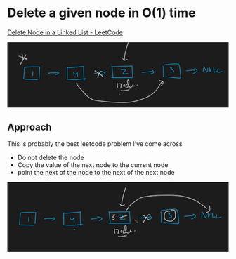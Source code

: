 # Delete a given node in O(1) time

[Delete Node in a Linked List - LeetCode](https://leetcode.com/problems/delete-node-in-a-linked-list/)

![Untitled](Delete%20a%20given%20node%20in%20O(1)%20time%207bb9b384ec15419eb13c0cc03d8ea427/Untitled.png)

## Approach

This is probably the best leetcode problem I’ve come across 

- Do not delete the node
- Copy the value of the next node to the current node
- point the next of the node to the next of the next node

![Untitled](Delete%20a%20given%20node%20in%20O(1)%20time%207bb9b384ec15419eb13c0cc03d8ea427/Untitled%201.png)